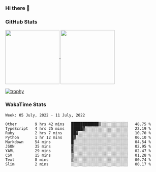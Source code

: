 ### Hi there 👋

### GitHub Stats

<a href="https://github.com/anuraghazra/github-readme-stats">
  <img align="center" height="170px" src="https://github-readme-stats.vercel.app/api/top-langs/?username=tksfjt1024&layout=compact&count_private=true&show_icons=true&show_icons=true&theme=graywhite" />
</a>
<a href="https://github.com/anuraghazra/github-readme-stats">
  <img align="center" height="170px" src="https://github-readme-stats.vercel.app/api?username=tksfjt1024&count_private=true&show_icons=true&show_icons=true&theme=graywhite" />
</a>

[![trophy](https://github-profile-trophy.vercel.app/?username=tksfjt1024)](https://github.com/ryo-ma/github-profile-trophy)

### WakaTime Stats

<!--START_SECTION:waka-->
```text
Week: 05 July, 2022 - 11 July, 2022

Other        9 hrs 42 mins   ████████████▒░░░░░░░░░░░░   48.75 % 
TypeScript   4 hrs 25 mins   █████▓░░░░░░░░░░░░░░░░░░░   22.19 % 
Ruby         2 hrs 7 mins    ██▓░░░░░░░░░░░░░░░░░░░░░░   10.70 % 
Python       1 hr 12 mins    █▓░░░░░░░░░░░░░░░░░░░░░░░   06.10 % 
Markdown     54 mins         █░░░░░░░░░░░░░░░░░░░░░░░░   04.54 % 
JSON         35 mins         ▓░░░░░░░░░░░░░░░░░░░░░░░░   02.95 % 
YAML         29 mins         ▓░░░░░░░░░░░░░░░░░░░░░░░░   02.47 % 
CSV          15 mins         ▒░░░░░░░░░░░░░░░░░░░░░░░░   01.28 % 
Text         8 mins          ▒░░░░░░░░░░░░░░░░░░░░░░░░   00.74 % 
Slim         2 mins          ░░░░░░░░░░░░░░░░░░░░░░░░░   00.17 % 
```
<!--END_SECTION:waka-->
